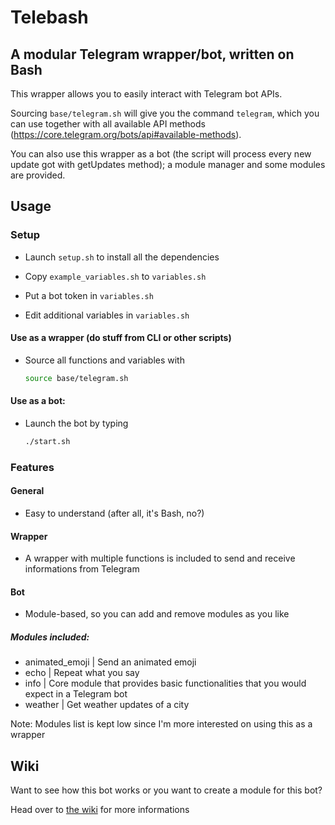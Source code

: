 # Telebash
## A modular Telegram wrapper/bot, written on Bash
This wrapper allows you to easily interact with Telegram bot APIs.

Sourcing `base/telegram.sh` will give you the command `telegram`, which you can use together with all available API methods (https://core.telegram.org/bots/api#available-methods).

You can also use this wrapper as a bot (the script will process every new update got with getUpdates method); a module manager and some modules are provided.

## Usage
### Setup
- Launch `setup.sh` to install all the dependencies

- Copy `example_variables.sh` to `variables.sh`

- Put a bot token in `variables.sh`

- Edit additional variables in `variables.sh`

#### Use as a wrapper (do stuff from CLI or other scripts)
* Source all functions and variables with

  ```bash
  source base/telegram.sh
  ```

#### Use as a bot:
- Launch the bot by typing 

  ```bash
  ./start.sh
  ```

### Features
#### General
- Easy to understand (after all, it's Bash, no?)

#### Wrapper
- A wrapper with multiple functions is included to send and receive informations from Telegram

#### Bot
- Module-based, so you can add and remove modules as you like

##### Modules included:
- animated_emoji | Send an animated emoji
- echo | Repeat what you say
- info | Core module that provides basic functionalities that you would expect in a Telegram bot
- weather | Get weather updates of a city

Note: Modules list is kept low since I'm more interested on using this as a wrapper

## Wiki
Want to see how this bot works or you want to create a module for this bot?

Head over to [the wiki](https://github.com/SebaUbuntu/Telebash/wiki) for more informations
